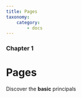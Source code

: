 ```yaml
---
title: Pages
taxonomy:
    category:
        - docs
---
```


### Chapter 1

# Pages

Discover the **basic** principals
